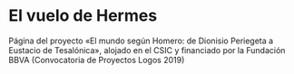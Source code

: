 # El vuelo de Hermes
Página del proyecto «El mundo según Homero: de Dionisio Periegeta a Eustacio de Tesalónica», alojado en el CSIC y financiado por la Fundación BBVA (Convocatoria de Proyectos Logos 2019)
